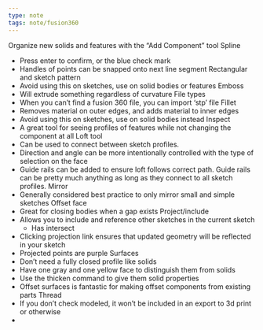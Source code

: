 ```yaml
---
type: note
tags: note/fusion360
---
```

Organize new solids and features with the “Add Component” tool
Spline
- Press enter to confirm, or the blue check mark
- Handles of points can be snapped onto next line segment
Rectangular and sketch pattern
- Avoid using this on sketches, use on solid bodies or features
Emboss
- Will extrude something regardless of curvature
File types
- When you can’t find a fusion 360 file, you can import ‘stp’ file
Fillet
- Removes material on outer edges, and adds material to inner edges
- Avoid using this on sketches, use on solid bodies instead
Inspect
- A great tool for seeing profiles of features while not changing the component  at all
Loft tool
- Can be used to connect between sketch profiles.
- Direction and angle can be more intentionally controlled with the type of selection on the face
- Guide rails can be added to ensure loft follows correct path. Guide rails can be pretty much anything as long as they connect to all sketch profiles. 
Mirror
- Generally considered best practice to only mirror small and simple sketches
Offset face
- Great for closing bodies when a gap exists
Project/include
- Allows you to include and reference other sketches in the current sketch
	- Has intersect
- Clicking projection link ensures that updated geometry will be reflected in your sketch
- Projected points are purple
Surfaces 
- Don’t need a fully closed profile like solids
- Have one gray and one yellow face to distinguish them from solids 
- Use the thicken command to give them solid properties
- Offset surfaces is fantastic for making offset components from existing parts
Thread
- If you don’t check modeled, it won’t be included in an export to 3d print or otherwise
- 